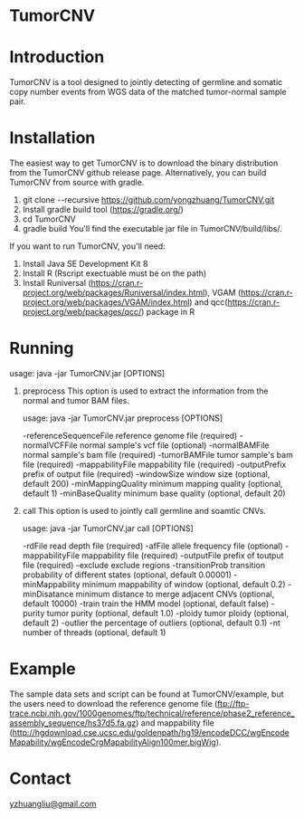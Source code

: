 # TumorCNV
# Introduction 
TumorCNV is a tool designed to jointly detecting of germline and somatic copy number events from WGS data of the matched tumor-normal sample pair.
# Installation
The easiest way to get TumorCNV is to download the binary distribution from the TumorCNV github release page. Alternatively, you can build TumorCNV from source with gradle.
1. git clone --recursive https://github.com/yongzhuang/TumorCNV.git
2. Install gradle build tool (https://gradle.org/)
3. cd TumorCNV 
4. gradle build 
You'll find the executable jar file in TumorCNV/build/libs/. 

If you want to run TumorCNV, you'll need:
1. Install Java SE Development Kit 8
2. Install R (Rscript exectuable must be on the path)
3. Install Runiversal (https://cran.r-project.org/web/packages/Runiversal/index.html), VGAM (https://cran.r-project.org/web/packages/VGAM/index.html) and qcc(https://cran.r-project.org/web/packages/qcc/) package in R

# Running
usage: java -jar TumorCNV.jar [OPTIONS]
1. preprocess
   This option is used to extract the information from the normal and tumor BAM files.

   usage: java -jar TumorCNV.jar preprocess [OPTIONS]

   -referenceSequenceFile  <FILE>   reference genome file (required)
   -normalVCFFile <FILE>   normal sample's vcf file (optional) 
   -normalBAMFile <FILE>   normal sample's bam file (required)
   -tumorBAMFile  <FILE>   tumor sample's bam file (required)
   -mappabilityFile  <FILE>   mappability file (required)
   -outputPrefix  <FILE>    prefix of output file (required)
   -windowSize <INT> window size (optional, default 200)
   -minMappingQuality   <INT> minimum mapping quality (optional, default 1)
   -minBaseQuality   <INT> minimum base quality (optional, default 20)

2. call
   This option is used to jointly call germline and soamtic CNVs.

   usage: java -jar TumorCNV.jar call [OPTIONS]

   -rdFile  <FILE>   read depth file (required)
   -afFile  <FILE>   allele frequency file (optional)
   -mappabilityFile  <FILE>   mappability file (required)
   -outputFile <FILE>   prefix of toutput file (required)
   -exclude <FILE>   exclude regions
   -transitionProb   <FLOAT>  transition probability of different states (optional, default 0.00001)
   -minMappability   <FLOAT>  minimum mappability of window (optional, default 0.2)
   -minDisatance  <INT> minimum distance to merge adjacent CNVs (optional, default 10000)
   -train   <BOOLEAN>   train the HMM model (optional, default false)
   -purity  <FLOAT>  tumor purity (optional, default 1.0)
   -ploidy  <INT> tumor ploidy (optional, default 2)
   -outlier <FLOAT>  the percentage of outliers (optional, default 0.1)
   -nt   <INT> number of threads (optional, default 1)

# Example

The sample data sets and script can be found at TumorCNV/example, but the users need to download the reference genome file (ftp://ftp-trace.ncbi.nih.gov/1000genomes/ftp/technical/reference/phase2_reference_assembly_sequence/hs37d5.fa.gz) and mappability file (http://hgdownload.cse.ucsc.edu/goldenpath/hg19/encodeDCC/wgEncodeMapability/wgEncodeCrgMapabilityAlign100mer.bigWig).

# Contact 
   yzhuangliu@gmail.com